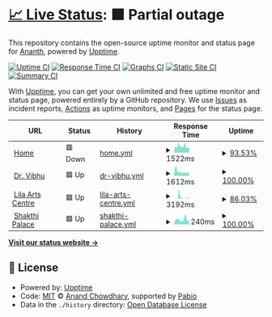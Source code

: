 # [📈 Live Status](https://upptime.kedi.dev): <!--live status--> **🟧 Partial outage**

This repository contains the open-source uptime monitor and status page for [Ananth](https://upptime.kedi.dev), powered by [Upptime](https://github.com/upptime/upptime).

[![Uptime CI](https://github.com/ananthb/upptime/workflows/Uptime%20CI/badge.svg)](https://github.com/ananthb/upptime/actions?query=workflow%3A%22Uptime+CI%22)
[![Response Time CI](https://github.com/ananthb/upptime/workflows/Response%20Time%20CI/badge.svg)](https://github.com/ananthb/upptime/actions?query=workflow%3A%22Response+Time+CI%22)
[![Graphs CI](https://github.com/ananthb/upptime/workflows/Graphs%20CI/badge.svg)](https://github.com/ananthb/upptime/actions?query=workflow%3A%22Graphs+CI%22)
[![Static Site CI](https://github.com/ananthb/upptime/workflows/Static%20Site%20CI/badge.svg)](https://github.com/ananthb/upptime/actions?query=workflow%3A%22Static+Site+CI%22)
[![Summary CI](https://github.com/ananthb/upptime/workflows/Summary%20CI/badge.svg)](https://github.com/ananthb/upptime/actions?query=workflow%3A%22Summary+CI%22)

With [Upptime](https://upptime.js.org), you can get your own unlimited and free uptime monitor and status page, powered entirely by a GitHub repository. We use [Issues](https://github.com/ananthb/upptime/issues) as incident reports, [Actions](https://github.com/ananthb/upptime/actions) as uptime monitors, and [Pages](https://upptime.kedi.dev) for the status page.

<!--start: status pages-->
<!-- This summary is generated by Upptime (https://github.com/upptime/upptime) -->
<!-- Do not edit this manually, your changes will be overwritten -->
<!-- prettier-ignore -->
| URL | Status | History | Response Time | Uptime |
| --- | ------ | ------- | ------------- | ------ |
| <img alt="" src="https://icons.duckduckgo.com/ip3/home.tail42937.ts.net.ico" height="13"> [Home](https://home.tail42937.ts.net) | 🟥 Down | [home.yml](https://github.com/ananthb/upptime/commits/HEAD/history/home.yml) | <details><summary><img alt="Response time graph" src="./graphs/home/response-time-week.png" height="20"> 1522ms</summary><br><a href="https://upptime.kedi.dev/history/home"><img alt="Response time 1490" src="https://img.shields.io/endpoint?url=https%3A%2F%2Fraw.githubusercontent.com%2Fananthb%2Fupptime%2FHEAD%2Fapi%2Fhome%2Fresponse-time.json"></a><br><a href="https://upptime.kedi.dev/history/home"><img alt="24-hour response time 1353" src="https://img.shields.io/endpoint?url=https%3A%2F%2Fraw.githubusercontent.com%2Fananthb%2Fupptime%2FHEAD%2Fapi%2Fhome%2Fresponse-time-day.json"></a><br><a href="https://upptime.kedi.dev/history/home"><img alt="7-day response time 1522" src="https://img.shields.io/endpoint?url=https%3A%2F%2Fraw.githubusercontent.com%2Fananthb%2Fupptime%2FHEAD%2Fapi%2Fhome%2Fresponse-time-week.json"></a><br><a href="https://upptime.kedi.dev/history/home"><img alt="30-day response time 1490" src="https://img.shields.io/endpoint?url=https%3A%2F%2Fraw.githubusercontent.com%2Fananthb%2Fupptime%2FHEAD%2Fapi%2Fhome%2Fresponse-time-month.json"></a><br><a href="https://upptime.kedi.dev/history/home"><img alt="1-year response time 1490" src="https://img.shields.io/endpoint?url=https%3A%2F%2Fraw.githubusercontent.com%2Fananthb%2Fupptime%2FHEAD%2Fapi%2Fhome%2Fresponse-time-year.json"></a></details> | <details><summary><a href="https://upptime.kedi.dev/history/home">93.53%</a></summary><a href="https://upptime.kedi.dev/history/home"><img alt="All-time uptime 97.22%" src="https://img.shields.io/endpoint?url=https%3A%2F%2Fraw.githubusercontent.com%2Fananthb%2Fupptime%2FHEAD%2Fapi%2Fhome%2Fuptime.json"></a><br><a href="https://upptime.kedi.dev/history/home"><img alt="24-hour uptime 99.99%" src="https://img.shields.io/endpoint?url=https%3A%2F%2Fraw.githubusercontent.com%2Fananthb%2Fupptime%2FHEAD%2Fapi%2Fhome%2Fuptime-day.json"></a><br><a href="https://upptime.kedi.dev/history/home"><img alt="7-day uptime 93.53%" src="https://img.shields.io/endpoint?url=https%3A%2F%2Fraw.githubusercontent.com%2Fananthb%2Fupptime%2FHEAD%2Fapi%2Fhome%2Fuptime-week.json"></a><br><a href="https://upptime.kedi.dev/history/home"><img alt="30-day uptime 97.22%" src="https://img.shields.io/endpoint?url=https%3A%2F%2Fraw.githubusercontent.com%2Fananthb%2Fupptime%2FHEAD%2Fapi%2Fhome%2Fuptime-month.json"></a><br><a href="https://upptime.kedi.dev/history/home"><img alt="1-year uptime 97.22%" src="https://img.shields.io/endpoint?url=https%3A%2F%2Fraw.githubusercontent.com%2Fananthb%2Fupptime%2FHEAD%2Fapi%2Fhome%2Fuptime-year.json"></a></details>
| <img alt="" src="https://icons.duckduckgo.com/ip3/drvibhu.com.ico" height="13"> [Dr. Vibhu](https://drvibhu.com) | 🟩 Up | [dr-vibhu.yml](https://github.com/ananthb/upptime/commits/HEAD/history/dr-vibhu.yml) | <details><summary><img alt="Response time graph" src="./graphs/dr-vibhu/response-time-week.png" height="20"> 1612ms</summary><br><a href="https://upptime.kedi.dev/history/dr-vibhu"><img alt="Response time 1938" src="https://img.shields.io/endpoint?url=https%3A%2F%2Fraw.githubusercontent.com%2Fananthb%2Fupptime%2FHEAD%2Fapi%2Fdr-vibhu%2Fresponse-time.json"></a><br><a href="https://upptime.kedi.dev/history/dr-vibhu"><img alt="24-hour response time 1313" src="https://img.shields.io/endpoint?url=https%3A%2F%2Fraw.githubusercontent.com%2Fananthb%2Fupptime%2FHEAD%2Fapi%2Fdr-vibhu%2Fresponse-time-day.json"></a><br><a href="https://upptime.kedi.dev/history/dr-vibhu"><img alt="7-day response time 1612" src="https://img.shields.io/endpoint?url=https%3A%2F%2Fraw.githubusercontent.com%2Fananthb%2Fupptime%2FHEAD%2Fapi%2Fdr-vibhu%2Fresponse-time-week.json"></a><br><a href="https://upptime.kedi.dev/history/dr-vibhu"><img alt="30-day response time 2528" src="https://img.shields.io/endpoint?url=https%3A%2F%2Fraw.githubusercontent.com%2Fananthb%2Fupptime%2FHEAD%2Fapi%2Fdr-vibhu%2Fresponse-time-month.json"></a><br><a href="https://upptime.kedi.dev/history/dr-vibhu"><img alt="1-year response time 1938" src="https://img.shields.io/endpoint?url=https%3A%2F%2Fraw.githubusercontent.com%2Fananthb%2Fupptime%2FHEAD%2Fapi%2Fdr-vibhu%2Fresponse-time-year.json"></a></details> | <details><summary><a href="https://upptime.kedi.dev/history/dr-vibhu">100.00%</a></summary><a href="https://upptime.kedi.dev/history/dr-vibhu"><img alt="All-time uptime 98.83%" src="https://img.shields.io/endpoint?url=https%3A%2F%2Fraw.githubusercontent.com%2Fananthb%2Fupptime%2FHEAD%2Fapi%2Fdr-vibhu%2Fuptime.json"></a><br><a href="https://upptime.kedi.dev/history/dr-vibhu"><img alt="24-hour uptime 100.00%" src="https://img.shields.io/endpoint?url=https%3A%2F%2Fraw.githubusercontent.com%2Fananthb%2Fupptime%2FHEAD%2Fapi%2Fdr-vibhu%2Fuptime-day.json"></a><br><a href="https://upptime.kedi.dev/history/dr-vibhu"><img alt="7-day uptime 100.00%" src="https://img.shields.io/endpoint?url=https%3A%2F%2Fraw.githubusercontent.com%2Fananthb%2Fupptime%2FHEAD%2Fapi%2Fdr-vibhu%2Fuptime-week.json"></a><br><a href="https://upptime.kedi.dev/history/dr-vibhu"><img alt="30-day uptime 99.91%" src="https://img.shields.io/endpoint?url=https%3A%2F%2Fraw.githubusercontent.com%2Fananthb%2Fupptime%2FHEAD%2Fapi%2Fdr-vibhu%2Fuptime-month.json"></a><br><a href="https://upptime.kedi.dev/history/dr-vibhu"><img alt="1-year uptime 98.83%" src="https://img.shields.io/endpoint?url=https%3A%2F%2Fraw.githubusercontent.com%2Fananthb%2Fupptime%2FHEAD%2Fapi%2Fdr-vibhu%2Fuptime-year.json"></a></details>
| <img alt="" src="https://icons.duckduckgo.com/ip3/lilaartscentre.com.ico" height="13"> [Lila Arts Centre](https://lilaartscentre.com) | 🟩 Up | [lila-arts-centre.yml](https://github.com/ananthb/upptime/commits/HEAD/history/lila-arts-centre.yml) | <details><summary><img alt="Response time graph" src="./graphs/lila-arts-centre/response-time-week.png" height="20"> 3192ms</summary><br><a href="https://upptime.kedi.dev/history/lila-arts-centre"><img alt="Response time 785" src="https://img.shields.io/endpoint?url=https%3A%2F%2Fraw.githubusercontent.com%2Fananthb%2Fupptime%2FHEAD%2Fapi%2Flila-arts-centre%2Fresponse-time.json"></a><br><a href="https://upptime.kedi.dev/history/lila-arts-centre"><img alt="24-hour response time 1263" src="https://img.shields.io/endpoint?url=https%3A%2F%2Fraw.githubusercontent.com%2Fananthb%2Fupptime%2FHEAD%2Fapi%2Flila-arts-centre%2Fresponse-time-day.json"></a><br><a href="https://upptime.kedi.dev/history/lila-arts-centre"><img alt="7-day response time 3192" src="https://img.shields.io/endpoint?url=https%3A%2F%2Fraw.githubusercontent.com%2Fananthb%2Fupptime%2FHEAD%2Fapi%2Flila-arts-centre%2Fresponse-time-week.json"></a><br><a href="https://upptime.kedi.dev/history/lila-arts-centre"><img alt="30-day response time 1247" src="https://img.shields.io/endpoint?url=https%3A%2F%2Fraw.githubusercontent.com%2Fananthb%2Fupptime%2FHEAD%2Fapi%2Flila-arts-centre%2Fresponse-time-month.json"></a><br><a href="https://upptime.kedi.dev/history/lila-arts-centre"><img alt="1-year response time 785" src="https://img.shields.io/endpoint?url=https%3A%2F%2Fraw.githubusercontent.com%2Fananthb%2Fupptime%2FHEAD%2Fapi%2Flila-arts-centre%2Fresponse-time-year.json"></a></details> | <details><summary><a href="https://upptime.kedi.dev/history/lila-arts-centre">86.03%</a></summary><a href="https://upptime.kedi.dev/history/lila-arts-centre"><img alt="All-time uptime 99.55%" src="https://img.shields.io/endpoint?url=https%3A%2F%2Fraw.githubusercontent.com%2Fananthb%2Fupptime%2FHEAD%2Fapi%2Flila-arts-centre%2Fuptime.json"></a><br><a href="https://upptime.kedi.dev/history/lila-arts-centre"><img alt="24-hour uptime 100.00%" src="https://img.shields.io/endpoint?url=https%3A%2F%2Fraw.githubusercontent.com%2Fananthb%2Fupptime%2FHEAD%2Fapi%2Flila-arts-centre%2Fuptime-day.json"></a><br><a href="https://upptime.kedi.dev/history/lila-arts-centre"><img alt="7-day uptime 86.03%" src="https://img.shields.io/endpoint?url=https%3A%2F%2Fraw.githubusercontent.com%2Fananthb%2Fupptime%2FHEAD%2Fapi%2Flila-arts-centre%2Fuptime-week.json"></a><br><a href="https://upptime.kedi.dev/history/lila-arts-centre"><img alt="30-day uptime 96.79%" src="https://img.shields.io/endpoint?url=https%3A%2F%2Fraw.githubusercontent.com%2Fananthb%2Fupptime%2FHEAD%2Fapi%2Flila-arts-centre%2Fuptime-month.json"></a><br><a href="https://upptime.kedi.dev/history/lila-arts-centre"><img alt="1-year uptime 99.46%" src="https://img.shields.io/endpoint?url=https%3A%2F%2Fraw.githubusercontent.com%2Fananthb%2Fupptime%2FHEAD%2Fapi%2Flila-arts-centre%2Fuptime-year.json"></a></details>
| <img alt="" src="https://icons.duckduckgo.com/ip3/shakthipalace.com.ico" height="13"> [Shakthi Palace](https://shakthipalace.com) | 🟩 Up | [shakthi-palace.yml](https://github.com/ananthb/upptime/commits/HEAD/history/shakthi-palace.yml) | <details><summary><img alt="Response time graph" src="./graphs/shakthi-palace/response-time-week.png" height="20"> 240ms</summary><br><a href="https://upptime.kedi.dev/history/shakthi-palace"><img alt="Response time 313" src="https://img.shields.io/endpoint?url=https%3A%2F%2Fraw.githubusercontent.com%2Fananthb%2Fupptime%2FHEAD%2Fapi%2Fshakthi-palace%2Fresponse-time.json"></a><br><a href="https://upptime.kedi.dev/history/shakthi-palace"><img alt="24-hour response time 196" src="https://img.shields.io/endpoint?url=https%3A%2F%2Fraw.githubusercontent.com%2Fananthb%2Fupptime%2FHEAD%2Fapi%2Fshakthi-palace%2Fresponse-time-day.json"></a><br><a href="https://upptime.kedi.dev/history/shakthi-palace"><img alt="7-day response time 240" src="https://img.shields.io/endpoint?url=https%3A%2F%2Fraw.githubusercontent.com%2Fananthb%2Fupptime%2FHEAD%2Fapi%2Fshakthi-palace%2Fresponse-time-week.json"></a><br><a href="https://upptime.kedi.dev/history/shakthi-palace"><img alt="30-day response time 397" src="https://img.shields.io/endpoint?url=https%3A%2F%2Fraw.githubusercontent.com%2Fananthb%2Fupptime%2FHEAD%2Fapi%2Fshakthi-palace%2Fresponse-time-month.json"></a><br><a href="https://upptime.kedi.dev/history/shakthi-palace"><img alt="1-year response time 313" src="https://img.shields.io/endpoint?url=https%3A%2F%2Fraw.githubusercontent.com%2Fananthb%2Fupptime%2FHEAD%2Fapi%2Fshakthi-palace%2Fresponse-time-year.json"></a></details> | <details><summary><a href="https://upptime.kedi.dev/history/shakthi-palace">100.00%</a></summary><a href="https://upptime.kedi.dev/history/shakthi-palace"><img alt="All-time uptime 99.84%" src="https://img.shields.io/endpoint?url=https%3A%2F%2Fraw.githubusercontent.com%2Fananthb%2Fupptime%2FHEAD%2Fapi%2Fshakthi-palace%2Fuptime.json"></a><br><a href="https://upptime.kedi.dev/history/shakthi-palace"><img alt="24-hour uptime 100.00%" src="https://img.shields.io/endpoint?url=https%3A%2F%2Fraw.githubusercontent.com%2Fananthb%2Fupptime%2FHEAD%2Fapi%2Fshakthi-palace%2Fuptime-day.json"></a><br><a href="https://upptime.kedi.dev/history/shakthi-palace"><img alt="7-day uptime 100.00%" src="https://img.shields.io/endpoint?url=https%3A%2F%2Fraw.githubusercontent.com%2Fananthb%2Fupptime%2FHEAD%2Fapi%2Fshakthi-palace%2Fuptime-week.json"></a><br><a href="https://upptime.kedi.dev/history/shakthi-palace"><img alt="30-day uptime 100.00%" src="https://img.shields.io/endpoint?url=https%3A%2F%2Fraw.githubusercontent.com%2Fananthb%2Fupptime%2FHEAD%2Fapi%2Fshakthi-palace%2Fuptime-month.json"></a><br><a href="https://upptime.kedi.dev/history/shakthi-palace"><img alt="1-year uptime 99.80%" src="https://img.shields.io/endpoint?url=https%3A%2F%2Fraw.githubusercontent.com%2Fananthb%2Fupptime%2FHEAD%2Fapi%2Fshakthi-palace%2Fuptime-year.json"></a></details>

<!--end: status pages-->

[**Visit our status website →**](https://upptime.kedi.dev)

## 📄 License

- Powered by: [Upptime](https://github.com/upptime/upptime)
- Code: [MIT](./LICENSE) © [Anand Chowdhary](https://anandchowdhary.com), supported by [Pabio](https://pabio.com)
- Data in the `./history` directory: [Open Database License](https://opendatacommons.org/licenses/odbl/1-0/)
